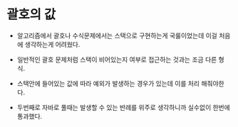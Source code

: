 # 괄호의 값

* 알고리즘에서 괄호나 수식문제에서는 스택으로 구현하는게 국룰이었는데 이걸 처음에 생각하는게 어려웠다.

* 일반적인 괄호 문제처럼 스택이 비어있는지 여부로 접근하는 것과는 조금 다른 형식.

* 스택안에 들어있는 값에 따라 예외가 발생하는 경우가 있는데 이를 처리 해줘야한다.  

* 두번째로 자바로 풀때는 발생할 수 있는 반례를 위주로 생각하니까 실수없이 한번에 통과했다.